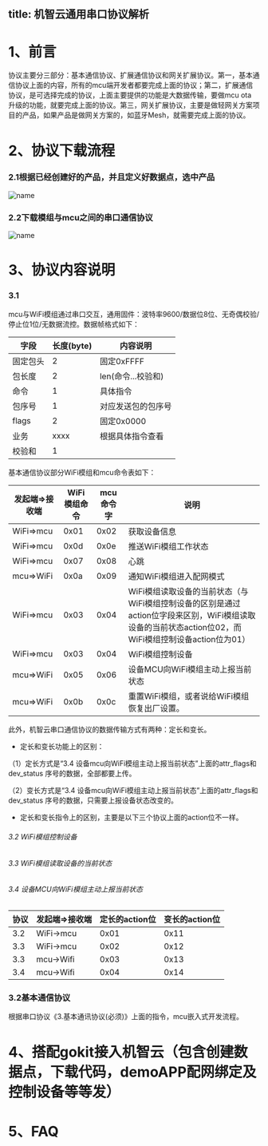 title: 机智云通用串口协议解析
---

# 1、前言

协议主要分三部分：基本通信协议、扩展通信协议和网关扩展协议。第一，基本通信协议上面的内容，所有的mcu端开发者都要完成上面的协议；第二，扩展通信协议，是可选择完成的协议，上面主要提供的功能是大数据传输，要做mcu ota 升级的功能，就要完成上面的协议。第三，网关扩展协议，主要是做轻网关方案项目的产品，如果产品是做网关方案的，如蓝牙Mesh，就需要完成上面的协议。

# 2、协议下载流程

### 2.1根据已经创建好的产品，并且定义好数据点，选中产品

![name](/assets/zh-cn/deviceDev/debug/NB_project/000000000000000000000.png)

### 2.2下载模组与mcu之间的串口通信协议

![name](/assets/zh-cn/deviceDev/debug/NB_project/000000000000000000000.png)

# 3、协议内容说明

### 3.1

mcu与WiFi模组通过串口交互，通用固件：波特率9600/数据位8位、无奇偶校验/停止位1位/无数据流控。数据帧格式如下：

| 字段  | 长度(byte) | 内容说明 |
| ------------- | ------------- | ------------- |
| 固定包头  | 2 | 固定0xFFFF |
| 包长度  | 2  | len(命令...校验和) |
| 命令  | 1  | 具体指令 |
| 包序号  | 1  | 对应发送包的包序号 |
| flags  | 2  | 固定0x0000 |
| 业务  | xxxx  | 根据具体指令查看 |
| 校验和  | 1  |  |

基本通信协议部分WiFi模组和mcu命令表如下：

| 发起端=>接收端  | WiFi模组命令 | mcu命令字 | 说明 |
| ------------- | ------------- | ------------- | ------------- |
| WiFi=>mcu  | 0x01  | 0x02 | 获取设备信息 |
| WiFi=>mcu  | 0x0d  | 0x0e | 推送WiFi模组工作状态 |
| WiFi=>mcu  | 0x07  | 0x08 | 心跳 |
| mcu=>WiFi  | 0x0a  | 0x09 | 通知WiFi模组进入配网模式 |
| WiFi=>mcu  | 0x03  | 0x04 | WiFi模组读取设备的当前状态（与WiFi模组控制设备的区别是通过action位字段来区别，WiFi模组读取设备的当前状态action位02，而WiFi模组控制设备action位为01） |
| WiFi=>mcu  | 0x03  | 0x04 | WiFi模组控制设备 |
| mcu=>WiFi  | 0x05  | 0x06 | 设备MCU向WiFi模组主动上报当前状态 |
| mcu=>WiFi  | 0x0b  | 0x0c | 重置WiFi模组，或者说给WiFi模组恢复出厂设置。 |

此外，机智云串口通信协议的数据传输方式有两种：定长和变长。

* 定长和变长功能上的区别：

（1）定长方式是“3.4 设备mcu向WiFi模组主动上报当前状态”上面的attr_flags和dev_status 序号的数据，全部都要上传。

（2）变长方式是“3.4 设备mcu向WiFi模组主动上报当前状态”上面的attr_flags和dev_status 序号的数据，只需要上报设备状态改变的。

* 定长和变长指令上的区别，主要是以下三个协议上面的action位不一样。

###### 3.2 WiFi模组控制设备
###### 3.3 WiFi模组读取设备的当前状态
###### 3.4 设备MCU向WiFi模组主动上报当前状态

| 协议  | 发起端=>接收端 | 定长的action位 | 变长的action位 |
| ------------- | ------------- | ------------- | ------------- |
| 3.2  | WiFi->mcu  | 0x01 | 0x11 |
| 3.3  | WiFi->mcu  | 0x02 | 0x12 |
| 3.3  | mcu->Wifi  | 0x03 | 0x13 |
| 3.4  | mcu->Wifi  | 0x04 | 0x14 |

### 3.2基本通信协议

根据串口协议《3.基本通讯协议(必须)》上面的指令，mcu嵌入式开发流程。


# 4、搭配gokit接入机智云（包含创建数据点，下载代码，demoAPP配网绑定及控制设备等等发）



# 5、FAQ


